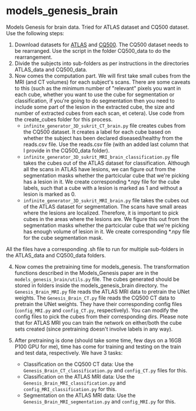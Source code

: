 # models_genesis_brain
Models Genesis for brain data. Tried for ATLAS dataset and CQ500 dataset. Use the following steps:

1. Download datasets for [ATLAS](http://fcon_1000.projects.nitrc.org/indi/retro/atlas.html) and [CQ500](http://headctstudy.qure.ai/dataset). The CQ500 dataset needs to be rearranged. Use the script in the folder CQ500_data to do the rearrangement. 
2. Divide the subjects into sub-folders as per instructions in the directories ATLAS_data and CQ500_data. 
3. Now comes the computation part. We will first take small cubes from the MRI (and CT volumes) for each subject's scans. There are some caveats to this (such as the minimum number of "relevant" pixels you want in each cube, whether you want to use the cube for segmentation or classification, if you're going to do segmentation then you need to include some part of the lesion in the extracted cube, the size and number of extracted cubes from each scan, et cetera). Use code from the create_cubes folder for this process. 
    - `infinite_generator_3D_sukrit_CT_brain.py` file creates cubes from the CQ500 dataset. It creates a label for each cube based on whether the subject has been declared diseased/healthy from the reads.csv file. Use the reads.csv file (with an added last column that I provide in the CQ500_data folder).
    - `infinite_generator_3D_sukrit_MRI_brain_classification.py` file takes the cubes out of the ATLAS dataset for classification. Although all the scans in ATLAS have lesions, we can figure out from the segmentation masks whether the partcicular cube that we're picking has a lesion in it. We create corresponding *.npy file for the cube labels, such that a cube with a lesion is marked as 1 and without a lesion is marked as 0.
    - `infinite_generator_3D_sukrit_MRI_brain.py` file takes the cubes out of the ATLAS dataset for segmentation. The scans have small areas where the lesions are localized. Therefore, it is important to pick cubes in the areas where the lesions are. We figure this out from the segmentation masks whether the partcicular cube that we're picking has enough volume of lesion in it. We create corresponding *.npy file for the cube segmentation mask.

All the files have a corresponding .sh file to run for multiple sub-folders in the ATLAS_data and CQ500_data folders.

4. Now comes the pretraining time for models_genesis. The transformation functions described in the Models_Genesis paper are in the `models_genesis_brain/utils.py` file. The cubes generated should be stored in folders inside the models_genesis_brain directory. `The Genesis_Brain_MRI.py` file reads the ATLAS MRI data to pretrain the UNet weights. The `Genesis_Brain_CT.py` file reads the CQ500 CT data to pretrain the UNet weights. They have their corresponding config files (`config_MRI.py` and `config_CT.py`, respectively). You can modify the config files to pick the cubes from their corresponding dirs. Please note that for ATLAS MRI you can train the network on either/both the cube sets created (since pretraining doesn't involve labels in any way).

5. After pretraining is done (should take some time, few days on a 16GB P100 GPU for me), time has come for training and testing on the train and test data, respectively. We have 3 tasks:
    - Classification on the CQ500 CT data: Use the `Genesis_Brain_CT_classification.py`	and `config_CT.py` files for this.
    - Classification on the ATLAS MRI data: Use the `Genesis_Brain_MRI_classification.py`	and `config_MRI_classification.py` for this.
    - Segmentation on the ATLAS MRI data: Use the `Genesis_Brain_MRI_segmentation.py` and `config_MRI.py` for this. 
